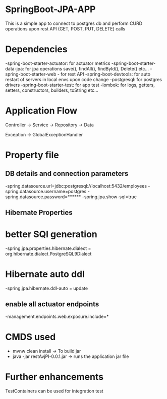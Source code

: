 # SpringBoot-JPA-APP

This is a simple app to connect to postgres db and perform CURD operations upon rest API (GET, POST, PUT, DELETE) calls

# Dependencies
-spring-boot-starter-actuator: for actuator metrics
-spring-boot-starter-data-jpa: for jpa operations save(), findAll(), findById(), Delete() etc...
-spring-boot-starter-web - for rest API
-spring-boot-devtools: for auto restart of servers in local envs upon code change
-postgresql: for postgres drivers
-spring-boot-starter-test: for app test
-lombok: for logs, getters, setters, constructors, builders, toString etc...

# Application Flow

Controller -> Service -> Repository -> Data

Exception -> GlobalExceptionHandler

# Property file

## DB details and connection parameters
-spring.datasource.url=jdbc:postgresql://localhost:5432/employees
-spring.datasource.username=postgres
-spring.datasource.password=******
-spring.jpa.show-sql=true

## Hibernate Properties
# better SQl generation
-spring.jpa.properties.hibernate.dialect = org.hibernate.dialect.PostgreSQL9Dialect

# Hibernate auto ddl
-spring.jpa.hibernate.ddl-auto = update

## enable all actuator endpoints
-management.endpoints.web.exposure.include=*

# CMDS used

- mvnw clean install -> To build jar
- java -jar restAvjPI-0.0.1.jar -> runs the application jar file

# Further enhancements

TestContainers can be used for integration test

